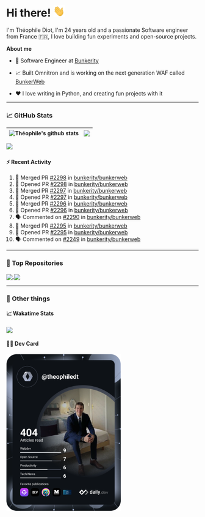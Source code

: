 # Hi there! <img src="./wave.gif" width="30px" height="30px" />

I'm Théophile Diot, I'm 24 years old and a passionate Software engineer from France 🇫🇷, I love building fun experiments and open-source projects.

**About me**

- 💼 Software Engineer at [Bunkerity](https://www.bunkerity.com/)

- 📈 Built Omnitron and is working on the next generation WAF called [BunkerWeb](https://www.bunkerweb.io)

- ❤️ I love writing in Python, and creating fun projects with it

---

### 📈 GitHub Stats

| <img align="center" src="https://github-readme-stats.vercel.app/api?username=TheophileDiot&show_icons=true&include_all_commits=true&theme=algolia&hide_border=true&rank_icon=github" alt="Théophile's github stats" /> | <img align="center" src="https://github-readme-stats.vercel.app/api/top-langs/?username=TheophileDiot&layout=compact&theme=algolia&hide_border=true" /> |
| ---------------------------------------------------------------------------------------------------------------------------------------------------------------------------------------------------------------------- | ------------------------------------------------------------------------------------------------------------------------------------------------------- |

![](https://github-readme-activity-graph.vercel.app/graph?username=TheophileDiot&theme=tokyo-night)

#### :zap: Recent Activity

<!--START_SECTION:activity-->
1. 🎉 Merged PR [#2298](https://github.com/bunkerity/bunkerweb/pull/2298) in [bunkerity/bunkerweb](https://github.com/bunkerity/bunkerweb)
2. 💪 Opened PR [#2298](https://github.com/bunkerity/bunkerweb/pull/2298) in [bunkerity/bunkerweb](https://github.com/bunkerity/bunkerweb)
3. 🎉 Merged PR [#2297](https://github.com/bunkerity/bunkerweb/pull/2297) in [bunkerity/bunkerweb](https://github.com/bunkerity/bunkerweb)
4. 💪 Opened PR [#2297](https://github.com/bunkerity/bunkerweb/pull/2297) in [bunkerity/bunkerweb](https://github.com/bunkerity/bunkerweb)
5. 🎉 Merged PR [#2296](https://github.com/bunkerity/bunkerweb/pull/2296) in [bunkerity/bunkerweb](https://github.com/bunkerity/bunkerweb)
6. 💪 Opened PR [#2296](https://github.com/bunkerity/bunkerweb/pull/2296) in [bunkerity/bunkerweb](https://github.com/bunkerity/bunkerweb)
7. 🗣 Commented on [#2290](https://github.com/bunkerity/bunkerweb/pull/2290#issuecomment-2890128399) in [bunkerity/bunkerweb](https://github.com/bunkerity/bunkerweb)
8. 🎉 Merged PR [#2295](https://github.com/bunkerity/bunkerweb/pull/2295) in [bunkerity/bunkerweb](https://github.com/bunkerity/bunkerweb)
9. 💪 Opened PR [#2295](https://github.com/bunkerity/bunkerweb/pull/2295) in [bunkerity/bunkerweb](https://github.com/bunkerity/bunkerweb)
10. 🗣 Commented on [#2249](https://github.com/bunkerity/bunkerweb/issues/2249#issuecomment-2887354526) in [bunkerity/bunkerweb](https://github.com/bunkerity/bunkerweb)
<!--END_SECTION:activity-->

---

### 🔧 Top Repositories

<a href="https://github.com/bunkerity/bunkerweb">
  <img align="center" src="https://github-readme-stats.vercel.app/api/pin/?username=Bunkerity&repo=bunkerweb&theme=algolia" />
</a>
<a href="https://github.com/TheophileDiot/Omnitron">
  <img align="center" src="https://github-readme-stats.vercel.app/api/pin/?username=TheophileDiot&repo=Omnitron&theme=algolia" />
</a>

---

### 🎉 Other things

#### 📈 Wakatime Stats

<a href="https://wakatime.com/@theophile_bunkerity">
  <img align="center" src="https://github-readme-stats.vercel.app/api/wakatime?username=3aa5ce41-c253-43d9-8441-a721e446a45f&layout=compact&theme=algolia" />
</a>

#### 👨‍💻 Dev Card

<a href="https://app.daily.dev/TheophileDt">
  <img src="./devcard.svg" width="300" alt="Théophile Diot's Dev Card"/>
</a>
